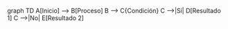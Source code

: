 graph TD
  A[Inicio] --> B[Proceso]
  B --> C{Condición}
  C -->|Sí| D[Resultado 1]
  C -->|No| E[Resultado 2]

